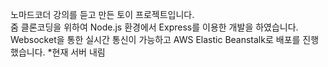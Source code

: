 노마드코더 강의를 듣고 만든 토이 프로젝트입니다.\
줌 클론코딩을 위하여 Node.js 환경에서 Express를 이용한 개발을 하였습니다.\
Websocket을 통한 실시간 통신이 가능하고 AWS Elastic Beanstalk로 배포를 진행했습니다. *현재 서버 내림
